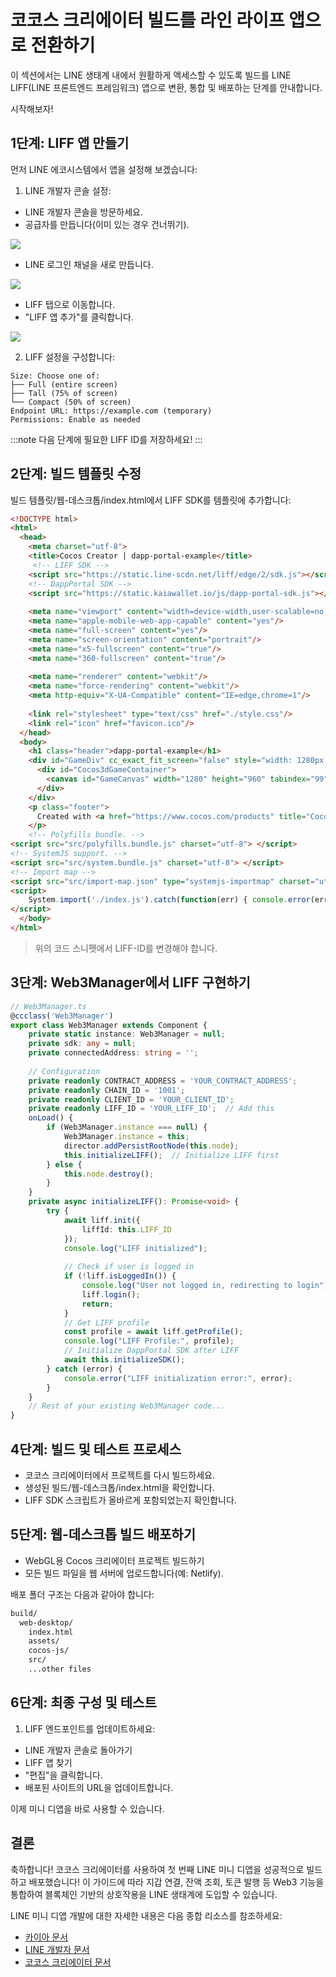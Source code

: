 # 코코스 크리에이터 빌드를 라인 라이프 앱으로 전환하기

이 섹션에서는 LINE 생태계 내에서 원활하게 액세스할 수 있도록 빌드를 LINE LIFF(LINE 프론트엔드 프레임워크) 앱으로 변환, 통합 및 배포하는 단계를 안내합니다.

시작해보자!

## 1단계: LIFF 앱 만들기 <a id="create-liff-app"></a>

먼저 LINE 에코시스템에서 앱을 설정해 보겠습니다:

1. LINE 개발자 콘솔 설정:

  - LINE 개발자 콘솔을 방문하세요.
  - 공급자를 만듭니다(이미 있는 경우 건너뛰기).

  ![](/img/minidapps/cocos-creator/cocos-liff-create.png)

  - LINE 로그인 채널을 새로 만듭니다.

  ![](/img/minidapps/unity-minidapp/line-login-lc.png)

  - LIFF 탭으로 이동합니다.
  - "LIFF 앱 추가"를 클릭합니다.

  ![](/img/minidapps/unity-minidapp/line-liff-add.png)

2. LIFF 설정을 구성합니다:

```code
Size: Choose one of:
├── Full (entire screen)
├── Tall (75% of screen)
└── Compact (50% of screen)
Endpoint URL: https://example.com (temporary)
Permissions: Enable as needed
```

:::note
다음 단계에 필요한 LIFF ID를 저장하세요!
:::

## 2단계: 빌드 템플릿 수정 <a id="modify-build-template"></a>

빌드 템플릿/웹-데스크톱/index.html에서 LIFF SDK를 템플릿에 추가합니다:

```html
<!DOCTYPE html>
<html>
  <head>
    <meta charset="utf-8">
    <title>Cocos Creator | dapp-portal-example</title>
     <!-- LIFF SDK -->
    <script src="https://static.line-scdn.net/liff/edge/2/sdk.js"></script>
    <!-- DappPortal SDK -->
    <script src="https://static.kaiawallet.io/js/dapp-portal-sdk.js"></script>
        
    <meta name="viewport" content="width=device-width,user-scalable=no,initial-scale=1,minimum-scale=1,maximum-scale=1,minimal-ui=true"/>
    <meta name="apple-mobile-web-app-capable" content="yes"/>
    <meta name="full-screen" content="yes"/>
    <meta name="screen-orientation" content="portrait"/>
    <meta name="x5-fullscreen" content="true"/>
    <meta name="360-fullscreen" content="true"/>
    
    <meta name="renderer" content="webkit"/>
    <meta name="force-rendering" content="webkit"/>
    <meta http-equiv="X-UA-Compatible" content="IE=edge,chrome=1"/>
    
    <link rel="stylesheet" type="text/css" href="./style.css"/>
    <link rel="icon" href="favicon.ico"/>
  </head>
  <body>
    <h1 class="header">dapp-portal-example</h1>
    <div id="GameDiv" cc_exact_fit_screen="false" style="width: 1280px; height: 960px;">
      <div id="Cocos3dGameContainer">
        <canvas id="GameCanvas" width="1280" height="960" tabindex="99"></canvas>
      </div>
    </div>
    <p class="footer">
      Created with <a href="https://www.cocos.com/products" title="Cocos Creator">Cocos Creator</a>
    </p>
    <!-- Polyfills bundle. -->
<script src="src/polyfills.bundle.js" charset="utf-8"> </script>    
<!-- SystemJS support. -->
<script src="src/system.bundle.js" charset="utf-8"> </script>
<!-- Import map -->
<script src="src/import-map.json" type="systemjs-importmap" charset="utf-8"> </script>
<script>
    System.import('./index.js').catch(function(err) { console.error(err); })
</script>
  </body>
</html>
```

> 위의 코드 스니펫에서 LIFF-ID를 변경해야 합니다.

## 3단계: Web3Manager에서 LIFF 구현하기 <a id="implementing-liff-in-web3manager"></a>

```typescript
// Web3Manager.ts
@ccclass('Web3Manager')
export class Web3Manager extends Component {
    private static instance: Web3Manager = null;
    private sdk: any = null;
    private connectedAddress: string = '';
    
    // Configuration
    private readonly CONTRACT_ADDRESS = 'YOUR_CONTRACT_ADDRESS';
    private readonly CHAIN_ID = '1001';
    private readonly CLIENT_ID = 'YOUR_CLIENT_ID';
    private readonly LIFF_ID = 'YOUR_LIFF_ID';  // Add this
    onLoad() {
        if (Web3Manager.instance === null) {
            Web3Manager.instance = this;
            director.addPersistRootNode(this.node);
            this.initializeLIFF();  // Initialize LIFF first
        } else {
            this.node.destroy();
        }
    }
    private async initializeLIFF(): Promise<void> {
        try {
            await liff.init({
                liffId: this.LIFF_ID
            });
            console.log("LIFF initialized");
            
            // Check if user is logged in
            if (!liff.isLoggedIn()) {
                console.log("User not logged in, redirecting to login");
                liff.login();
                return;
            }
            // Get LIFF profile
            const profile = await liff.getProfile();
            console.log("LIFF Profile:", profile);
            // Initialize DappPortal SDK after LIFF
            await this.initializeSDK();
        } catch (error) {
            console.error("LIFF initialization error:", error);
        }
    }
    // Rest of your existing Web3Manager code...
}

```

## 4단계: 빌드 및 테스트 프로세스 <a id="build-and-test-process"></a>

- 코코스 크리에이터에서 프로젝트를 다시 빌드하세요.
- 생성된 빌드/웹-데스크톱/index.html을 확인합니다.
- LIFF SDK 스크립트가 올바르게 포함되었는지 확인합니다.

## 5단계: 웹-데스크톱 빌드 배포하기 <a id="deploy-web-desktop-build"></a>

- WebGL용 Cocos 크리에이터 프로젝트 빌드하기
- 모든 빌드 파일을 웹 서버에 업로드합니다(예: Netlify).

배포 폴더 구조는 다음과 같아야 합니다:

```bash
build/
  web-desktop/
    index.html
    assets/
    cocos-js/
    src/
    ...other files
```

## 6단계: 최종 구성 및 테스트 <a id="final-configuration-and-testing"></a>

1. LIFF 엔드포인트를 업데이트하세요:
  - LINE 개발자 콘솔로 돌아가기
  - LIFF 앱 찾기
  - "편집"을 클릭합니다.
  - 배포된 사이트의 URL을 업데이트합니다.

이제 미니 디앱을 바로 사용할 수 있습니다.

## 결론 <a id="conclusion"></a>

축하합니다! 코코스 크리에이터를 사용하여 첫 번째 LINE 미니 디앱을 성공적으로 빌드하고 배포했습니다! 이 가이드에 따라 지갑 연결, 잔액 조회, 토큰 발행 등 Web3 기능을 통합하여 블록체인 기반의 상호작용을 LINE 생태계에 도입할 수 있습니다.

LINE 미니 디앱 개발에 대한 자세한 내용은 다음 종합 리소스를 참조하세요:

- [카이아 문서](https://docs.kaia.io/)
- [LINE 개발자 문서](https://developers.line.biz/en/docs/line-mini-app/)
- [코코스 크리에이터 문서](https://docs.cocos.com/creator/3.8/manual/en/getting-started/)